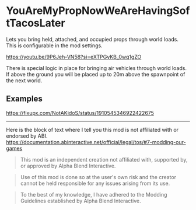 # YouAreMyPropNowWeAreHavingSoftTacosLater

Lets you bring held, attached, and occupied props through world loads. This is configurable in the mod settings.

https://youtu.be/9P6Jeh-VN58?si=eXTPGyKB_0wq1gZO

There is special logic in place for bringing air vehicles through world loads. 
If above the ground you will be placed up to 20m above the spawnpoint of the next world.

## Examples
https://fixupx.com/NotAKidoS/status/1910545346922422675

---

Here is the block of text where I tell you this mod is not affiliated with or endorsed by ABI. 
https://documentation.abinteractive.net/official/legal/tos/#7-modding-our-games

> This mod is an independent creation not affiliated with, supported by, or approved by Alpha Blend Interactive. 

> Use of this mod is done so at the user's own risk and the creator cannot be held responsible for any issues arising from its use.

> To the best of my knowledge, I have adhered to the Modding Guidelines established by Alpha Blend Interactive.
